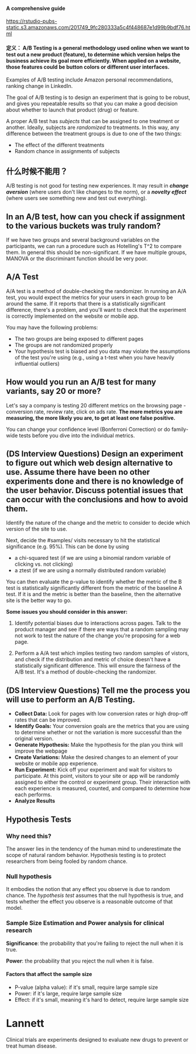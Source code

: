#### A comprehensive guide
https://rstudio-pubs-static.s3.amazonaws.com/201749_9fc280333a5c4f448687e1d99b9bdf76.html

#### 定义： A/B Testing is a general methodology used online when we want to test out a new product (feature), to determine which version helps the business achieve its goal more efficiently. When applied on a website, those features could be button colors or different user interfaces.

Examples of A/B testing include Amazon personal recommendations, ranking change in LinkedIn.

The goal of A/B testing is to design an experiment that is going to be robust, and gives you repeatable results so that you can make a good decision about whether to launch that product (drug) or feature.

A proper A/B test has *subjects* that can be assigned to one treatment or another. Ideally, subjects are *randomized* to treatments. In this way, any difference between the treatment groups is due to one of the two things:
- The effect of the different treatments
- Random chance in assignments of subjects

## 什么时候不能用？
A/B testing is not good for testing new experiences. It may result in ***change aversion*** (where users don't like changes to the norm), or a ***novelty effect*** (where users see something new and test out everything).

## In an A/B test, how can you check if assignment to the various buckets was truly random?
If we have two groups and several background variables on the participants, we can run a procedure such as Hotelling's T^2 to compare them. In general this should be non-significant. If we have multiple groups, MANOVA or the discriminant function should be very poor.

## A/A Test
A/A test is a method of double-checking the randomizer. In running an A/A test, you would expect the metrics for your users in each group to be around the same. If it reports that there is a statistically significant difference, there's a problem, and you'll want to check that the experiment is correctly implemented on the website or mobile app.

You may have the following problems:
- The two groups are being exposed to different pages
- The groups are not randomized properly
- Your hypothesis test is biased and you data may violate the assumptions of the test you're using (e.g., using a t-test when you have heavily influential outliers)

## How would you run an A/B test for many variants, say 20 or more?
Let's say a company is testing 20 different metrics on the browsing page - conversion rate, review rate, click on ads rate. **The more metrics you are measuring, the more likely you are, to get at least one false positive.**

You can change your confidence level (Bonferroni Correction) or do family-wide tests before you dive into the individual metrics.

## (DS Interview Questions) Design an experiment to figure out which web design alternative to use. Assume there have been no other experiments done and there is no knowledge of the user behavior. Discuss potential issues that can occur with the conclusions and how to avoid them.
Identify the nature of the change and the metric to consider to decide which version of the site to use.

Next, decide the #samples/ visits necessary to hit the statistical significance (e.g. 95%). This can be done by using 
- a chi-squared test (if we are using a binomial random variable of clicking vs. not clicking)
- a ztest (if we are using a normally distributed random variable)

You can then evaluate the p-value to identify whether the metric of the B test is statistically significantly different from the metric of the baseline A test. If it is and the metric is better than the baseline, then the alternative site is the better way to go.

**Some issues you should consider in this answer:**

1) Identify potential biases due to interactions across pages. Talk to the product manager and see if there are ways that a random sampling may not work to test the nature of the change you're proposing for a web page.

2) Perform a A/A test which implies testing two random samples of vistors, and check if the distribution and metric of choice doesn't have a statistically significant difference. This will ensure the fairness of the A/B test. It's a method of double-checking the randomizer.

## (DS Interview Questions) Tell me the process you will use to perform an A/B Testing.
- **Collect Data:** Look for pages with low conversion rates or high drop-off rates that can be improved.
- **Identify Goals:** Your conversion goals are the metrics that you are using to determine whether or not the variation is more successful than the original version.
- **Generate Hypothesis:** Make the hypothesis for the plan you think will improve the webpage
- **Create Variations:** Make the desired changes to an element of your website or mobile app experience.
- **Run Experiment:** Kick off your experiment and wait for visitors to participate. At this point, visitors to your site or app will be randomly assigned to either the control or experiment group. Their interaction with each experience is measured, counted, and compared to determine how each performs.
- **Analyze Results**

## Hypothesis Tests
### Why need this?
The answer lies in the tendency of the human mind to underestimate the scope of natural random behavior. Hypothesis testing is to protect researchers from being fooled by random chance.

### Null hypothesis
It embodies the notion that any effect you observe is due to random chance. The *hypothesis test* assumes that the null hypothesis is true, and tests whether the effect you observe is a reasonable outcome of that model.

### Sample Size Estimation and Power analysis for clinical research
**Significance**: the probability that you're failing to reject the null when it is true.

**Power**: the probability that you reject the null when it is false.

#### Factors that affect the sample size
- P-value (alpha value): if it's small, require large sample size
- Power: if it's large, require large sample size
- Effect: if it's small, meaning it's hard to detect, require large sample size

# Lannett
Clinical trials are experiments designed to evaluate new drugs to prevent or treat human disease.
